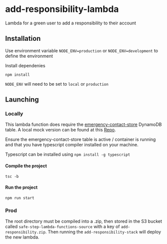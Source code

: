# add-responsibility-lambda
Lambda for a green user to add a responsibility to their account

## Installation

Use environment variable `NODE_ENV=production` or `NODE_ENV=development` to define the environment

Install dependenies
```
npm install
```

`NODE_ENV` will need to be set to `local` or `production`

## Launching
### Locally
This lambda function does require the [emergency-contact-store](www.google.com) DynamoDB table. A local mock version can be found at this [Repo](https://github.com/SafeStep/mock-emergency-contact-responsibility-store).

Ensure the emergency-contact-store table is active / container is running and that you have typescript compiler installed on your machine. 

Typescript can be installed using `npm install -g typescript`

#### Compile the project
```
tsc -b
```
#### Run the project
```
npm run start
```

### Prod
The root directory must be compiled into a .zip, then stored in the S3 bucket called `safe-step-lambda-functions-source` with a key of `add-responsibility.zip`. Then running the `add-responsibility-stack` will deploy the new lambda.